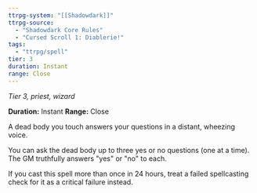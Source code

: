 ```yaml
---
ttrpg-system: "[[Shadowdark]]"
ttrpg-source: 
  - "Shadowdark Core Rules"
  - "Cursed Scroll 1: Diablerie!"
tags:
  - "ttrpg/spell"
tier: 3
duration: Instant
range: Close
---
```

*Tier 3, priest, wizard*

**Duration:** Instant
**Range:** Close

A dead body you touch answers your questions in a distant, wheezing voice.

You can ask the dead body up to three yes or no questions (one at a time). The GM truthfully answers "yes" or "no" to each.

If you cast this spell more than once in 24 hours, treat a failed spellcasting check for it as a critical failure instead.


